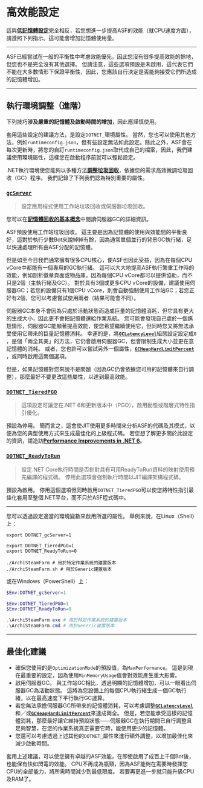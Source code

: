 # 高效能設定

這與&#8203;**[低記憶體設定](https://github.com/JustArchiNET/ArchiSteamFarm/wiki/Low-memory-setup-zh-TW)**&#8203;完全相反，若您想進一步提高ASF的效能（就CPU速度方面），請遵照下列指示。這可能會增加記憶體使用量。

---

ASF已經嘗試在一般的平衡性中考慮效能優先，因此您沒有很多提高效能的餘地，但您也不是完全沒有其他選擇。 但請注意，這些選項預設是未啟用，這代表它們不能在大多數情形下保證平衡性，因此，您應該自行決定是否能夠接受它們所造成的記憶體增加。

---

## 執行環境調整（進階）

下列技巧&#8203;**涉及嚴重的記憶體及啟動時間的增加**&#8203;，因此應謹慎使用。

套用這些設定的建議方法，是設定&#8203;`DOTNET_`&#8203;環境屬性。 當然，您也可以使用其他方法，例如&#8203;`runtimeconfig.json`&#8203;，但有些設定無法如此設定。除此之外，ASF會在每次更新時，將您的自訂&#8203;`runtimeconfig.json`&#8203;取代成自己的檔案，因此，我們建議使用環境屬性，這樣您在啟動程序前就可以輕鬆設定。

.NET執行環境使您能夠以多種方法&#8203;**[調整垃圾回收](https://learn.microsoft.com/zh-tw/dotnet/core/runtime-config/garbage-collector)**&#8203;，依據您的需求高效微調垃圾回收（GC）程序。 我們記錄了下列我們認為特別重要的屬性。

### [`gcServer`](https://docs.microsoft.com/zh-tw/dotnet/core/run-time-config/garbage-collector#flavors-of-garbage-collection)

> 設定應用程式使用工作站垃圾回收或伺服器垃圾回收。

您可以在&#8203;**[記憶體回收的基本概念](https://learn.microsoft.com/zh-tw/dotnet/standard/garbage-collection/fundamentals)**&#8203;中閱讀伺服器GC的詳細資訊。

ASF預設使用工作站垃圾回收。 這主要是因為記憶體的使用與效能間的平衡良好，這對於執行少數Bot來說綽綽有餘，因為通常單個並行的背景GC執行緒，足以快速處理所有由ASF分配的記憶體。

但是如至今日我們通常擁有很多CPU核心，使ASF也因此受益，因為在每個CPU vCore中都能有一個專用的GC執行緒。 這可以大大地提高ASF執行繁重工作時的效能，例如剖析徽章頁面或物品庫，因為每個CPU vCore都可以提供協助，而不只是2個（主執行緒及GC）。 對於具有3個或更多CPU vCore的設備，建議使用伺服器GC；若您的設備只有1個CPU vCore，則會自動強制使用工作站GC；若您正好有2個，您可以考慮嘗試使用兩者（結果可能會不同）。

伺服器GC本身不會因為只處於活動狀態而造成巨量的記憶體消耗，但它具有更大的生成大小，因此更不會把記憶體還給作業系統。 您可能會發現自己處於一個尷尬情形，伺服器GC能顯著提高效能，使您希望繼續使用它，但同時您又將無法承受使用它帶來的巨量記憶體消耗。 幸運的是，將&#8203;**[`GCLatencyLevel`](https://github.com/JustArchiNET/ArchiSteamFarm/wiki/Low-memory-setup-zh-TW#gclatencylevel)**&#8203;組態設定設定成&#8203;`0`&#8203;，是個「兩全其美」的方法，它仍會啟用伺服器GC，但會限制生成大小並更在意記憶體的消耗。 或者，您也許可以嘗試另外一個屬性，&#8203;**[`GCHeapHardLimitPercent`](https://github.com/JustArchiNET/ArchiSteamFarm/wiki/Low-memory-setup-zh-TW#gcheaphardlimitpercent)**&#8203;，或同時啟用這兩個選項。

但是，如果記憶體對您來說不是問題（因為GC仍會依據您可用的記憶體來自行調整），那麼最好不要更改這些屬性，以達到最高效能。

### **[`DOTNET_TieredPGO`](https://docs.microsoft.com/zh-tw/dotnet/core/run-time-config/compilation#profile-guided-optimization)**

> 這項設定可讓您在.NET 6和更新版本中（PGO），啟用動態或階層式特性指引優化。

預設為停用。 簡而言之，這會使JIT使用更多時間來分析ASF的代碼及其模式，以便為您的典型使用方式來生成最佳化的上級程式碼。 若您想了解更多關於此設定的資訊，請造訪&#8203;**[Performance Improvements in .NET 6](https://devblogs.microsoft.com/dotnet/performance-improvements-in-net-6)**&#8203;。

### **[`DOTNET_ReadyToRun`](https://docs.microsoft.com/zh-tw/dotnet/core/run-time-config/compilation#readytorun)**

> 設定.NET Core執行時間是否針對具有可用ReadyToRun資料的映射使用預先編譯的程式碼。 停用此選項會強制執行時間以JIT編譯架構程式碼。

預設為啟用。 停用這個選項但同時啟用&#8203;`DOTNET_TieredPGO`&#8203;可以使您將特性指引最佳化套用至整個.NET平台，而不只於ASF程式碼中。

---

您可以透過設定適當的環境變數來啟用所選的屬性。 舉例來說，在Linux（Shell）上：

```shell
export DOTNET_gcServer=1

export DOTNET_TieredPGO=1
export DOTNET_ReadyToRun=0

./ArchiSteamFarm # 用於特定作業系統的建置版本
./ArchiSteamFarm.sh # 用於Generic建置版本
```

或在Windows（PowerShell）上：

```powershell
$Env:DOTNET_gcServer=1

$Env:DOTNET_TieredPGO=1
$Env:DOTNET_ReadyToRun=0

.\ArchiSteamFarm.exe # 用於特定作業系統的建置版本
.\ArchiSteamFarm.cmd # 用於Generic建置版本
```

---

## 最佳化建議

- 確保您使用的是&#8203;`OptimizationMode`&#8203;的預設值，為&#8203;`MaxPerformance`&#8203;。 這是到現在最重要的設定，因為使用&#8203;`MinMemoryUsage`&#8203;值會對效能產生重大影響。
- 啟用伺服器GC。 與工作站GC相比，透過明顯的記憶體增加，可以一眼看出伺服器GC為活動狀態。 這將為您設備上的每個CPU執行緒生成一個GC執行緒，以在最高速度下平行執行GC運算。
- 若您無法承擔伺服器GC所帶來的記憶體消耗，可以考慮調整&#8203;**[`GCLatencyLevel`](https://github.com/JustArchiNET/ArchiSteamFarm/wiki/Low-memory-setup-zh-TW#gclatencylevel)**&#8203;和／或&#8203;**[`GCHeapHardLimitPercent`](https://github.com/JustArchiNET/ArchiSteamFarm/wiki/Low-memory-setup-zh-TW#gcheaphardlimitpercent)**&#8203;來達成兩全。 但是，若您能承受這樣的記憶體消耗，那麼最好讓它維持預設狀態⸺伺服器GC在執行期間已自行調整且足夠智慧，在您的作業系統真正需要它時，能使用更少的記憶體。
- 您還可以考慮透過上述其他的&#8203;`DOTNET_`&#8203;屬性來進行額外調整，以增加最佳化來減少啟動時間。

套用上述建議，可以使您擁有卓越的ASF效能，在即使啟用了成百上千個Bot後，也能保有快如閃電的效能。 CPU不再成為瓶頸，因為ASF能夠在需要時發揮您CPU的全部能力，將所需時間減少到最低限度。 若要再更進一步就只能升級CPU及RAM了。